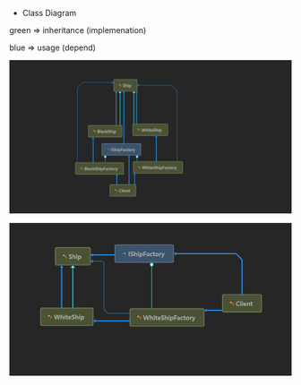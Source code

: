 ﻿- Class Diagram

green => inheritance (implemenation)

blue => usage (depend)

![diagram](classdiagram.png)

![](classdiagram_detail.png)
